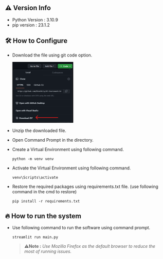 ## ⚠️ Version Info 

- Python Version : 3.10.9
- pip version : 23.1.2

## 🛠️ How to Configure

- Download the file using git code option.

    <img src="images/CodeOption.png" alt="Alt Text" width="200" height="200">
- Unzip the downloaded file.
- Open Command Prompt in the directory.
- Create a Virtual Environment using following command.
    ```
    python -m venv venv
    ```
- Activate the Virtual Environment using following command.
    ```
    venv\Scripts\activate
    ```
- Restore the required packages using requirements.txt file. (use following command in the cmd to restore)
    ```
    pip install -r requirements.txt
    ```

## 🔥 How to run the system

- Use following command to run the software using command prompt.
    ```
    streamlit run main.py
    ```

  > **⚠️Note :**
  > *Use Mozilla Firefox as the default browser to reduce the most of running issues.*


